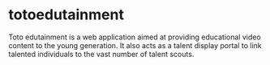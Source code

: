 # totoedutainment
Toto edutainment is a web application aimed at providing educational video content to the young generation. It also acts as a talent display portal to link talented individuals to the vast number of talent scouts.
